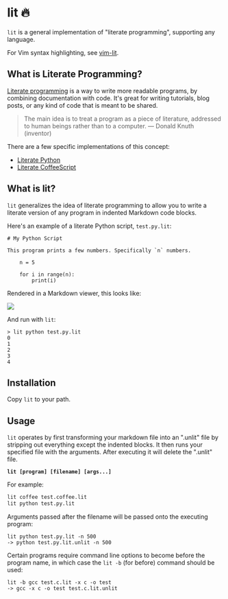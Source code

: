 # lit 🔥

`lit` is a general implementation of "literate programming", supporting any language.

For Vim syntax highlighting, see [vim-lit](https://github.com/spro/vim-lit).

## What is Literate Programming?

[Literate programming](https://en.wikipedia.org/wiki/Literate_programming) is a way to write more readable programs, by combining documentation with code. It's great for writing tutorials, blog posts, or any kind of code that is meant to be shared.

> The main idea is to treat a program as a piece of literature, addressed to human beings rather than to a computer.
> &mdash; Donald Knuth (inventor)

There are a few specific implementations of this concept:

* [Literate Python](https://github.com/bslatkin/pyliterate)
* [Literate CoffeeScript](http://coffeescript.org/#literate)

## What is lit?

`lit` generalizes the idea of literate programming to allow you to write a literate version of any program in indented Markdown code blocks.

Here's an example of a literate Python script, `test.py.lit`:

```
# My Python Script

This program prints a few numbers. Specifically `n` numbers.

    n = 5

    for i in range(n):
        print(i)
```

Rendered in a Markdown viewer, this looks like:

![](https://i.imgur.com/QnR52CC.png)

And run with `lit`:

```
> lit python test.py.lit
0
1
2
3
4
```

## Installation

Copy `lit` to your path.

## Usage

`lit` operates by first transforming your markdown file into an ".unlit" file by stripping out everything except the indented blocks. It then runs your specified file with the arguments. After executing it will delete the ".unlit" file.

**`lit [program] [filename] [args...]`**

For example:

```bash
lit coffee test.coffee.lit
lit python test.py.lit
```

Arguments passed after the filename will be passed onto the executing program:

```
lit python test.py.lit -n 500
-> python test.py.lit.unlit -n 500
```

Certain programs require command line options to become before the program name, in which case the `lit -b` (for before) command should be used:

```
lit -b gcc test.c.lit -x c -o test
-> gcc -x c -o test test.c.lit.unlit
```

